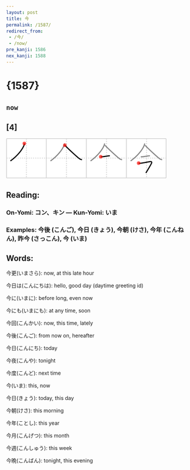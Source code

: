 ```yaml
---
layout: post
title: 今
permalink: /1587/
redirect_from:
 - /今/
 - /now/
pre_kanji: 1586
nex_kanji: 1588
---
```


# {1587}

## `now`

## [4]

<div class="stroke"><img src="../images/E4BB8A.png" /></div>

## Reading:

### On-Yomi: コン、キン &mdash; Kun-Yomi: いま

### Examples: 今後 (こんご), 今日 (きょう), 今朝 (けさ), 今年 (こんねん), 昨今 (さっこん), 今 (いま)

## Words:

今更(いまさら): now, at this late hour

今日は(こんにちは): hello, good day (daytime greeting id)

今に(いまに): before long, even now

今にも(いまにも): at any time, soon

今回(こんかい): now, this time, lately

今後(こんご): from now on, hereafter

今日(こんにち): today

今夜(こんや): tonight

今度(こんど): next time

今(いま): this, now

今日(きょう): today, this day

今朝(けさ): this morning

今年(ことし): this year

今月(こんげつ): this month

今週(こんしゅう): this week

今晩(こんばん): tonight, this evening
